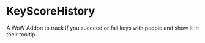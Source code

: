 # KeyScoreHistory

A WoW Addon to track if you succeed or fail keys with people and show it in their tooltip
